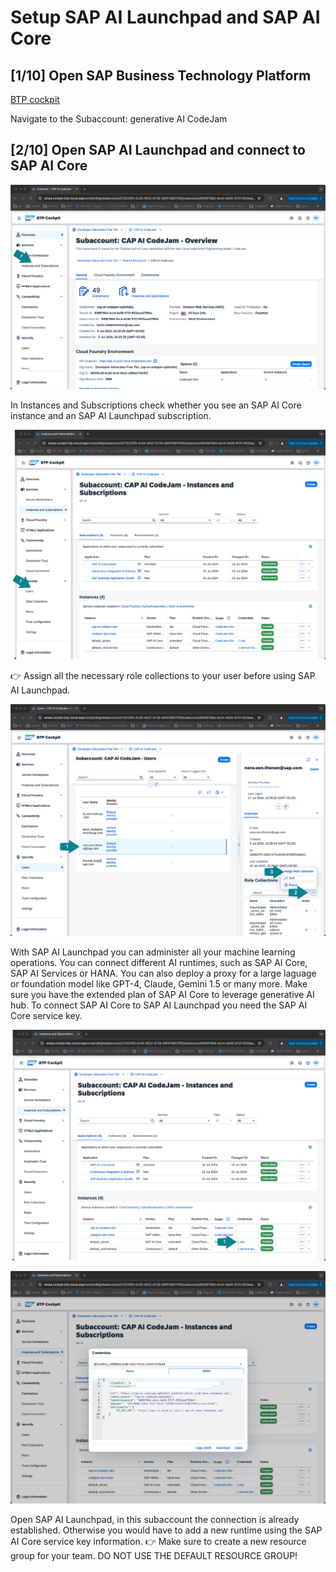 # Setup SAP AI Launchpad and SAP AI Core

## [1/10] Open SAP Business Technology Platform
[BTP cockpit](https://emea.cockpit.btp.cloud.sap/cockpit)

Navigate to the Subaccount: generative AI CodeJam

## [2/10] Open SAP AI Launchpad and connect to SAP AI Core
![BTP Cockpit](images/2024-07-17_14-42-34.png)

In Instances and Subscriptions check whether you see an SAP AI Core instance and an SAP AI Launchpad subscription.

![Instances and Subcriptions](images/2024-07-17_14-43-29-2.png)

👉 Assign all the necessary role collections to your user before using SAP AI Launchpad.

![User](images/2024-07-17_14-44-07.png)

With SAP AI Launchpad you can administer all your machine learning operations. You can connect different AI runtimes, such as SAP AI Core, SAP AI Services or HANA. You can also deploy a proxy for a large laguage or foundation model like GPT-4, Claude, Gemini 1.5 or many more. Make sure you have the extended plan of SAP AI Core to leverage generative AI hub. To connect SAP AI Core to SAP AI Launchpad you need the SAP AI Core service key.

![SAP AI Core instance](images/2024-07-17_14-43-29.png)

![SAP AI Core service key](images/2024-07-17_14-47-59.png)

Open SAP AI Launchpad, in this subaccount the connection is already established. Otherwise you would have to add a new runtime using the SAP AI Core service key information.
👉 Make sure to create a new resource group for your team. DO NOT USE THE DEFAULT RESOURCE GROUP!
